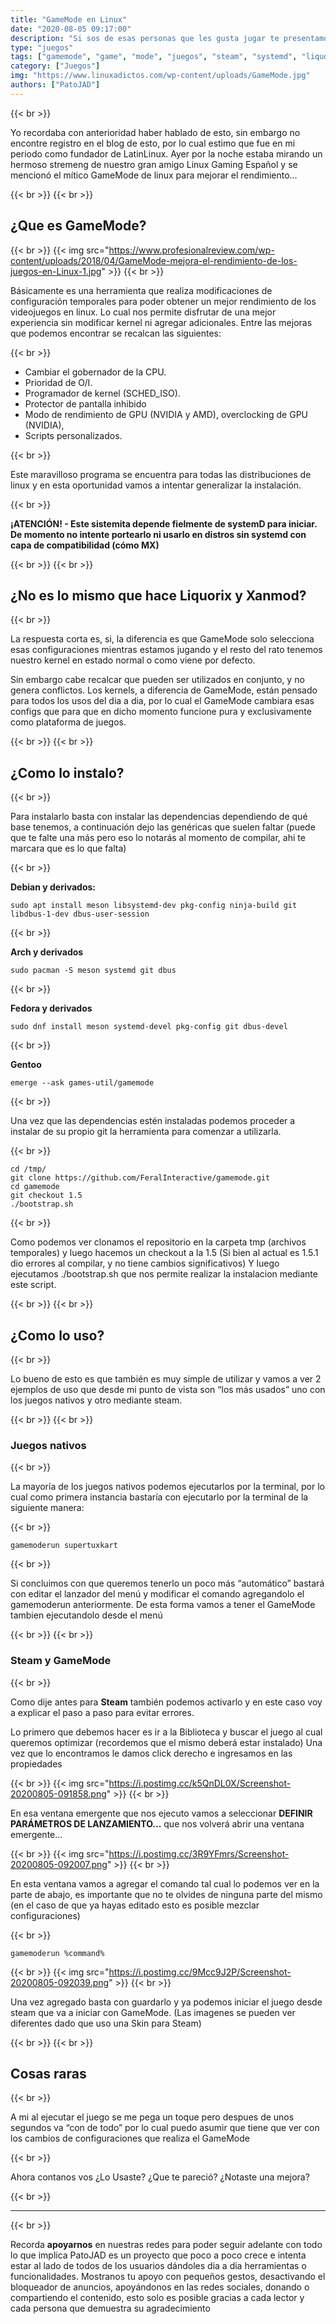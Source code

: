 ```yaml
---
title: "GameMode en Linux"
date: "2020-08-05 09:17:00"
description: "Si sos de esas personas que les gusta jugar te presentamos GameMode, una herramienta que mejora tu experiencia en los videojuegos"
type: "juegos"
tags: ["gamemode", "game", "mode", "juegos", "steam", "systemd", "liquorix", "xanmod", "nativo", "feral", "feralinteractive"]
category: ["Juegos"]
img: "https://www.linuxadictos.com/wp-content/uploads/GameMode.jpg"
authors: ["PatoJAD"]
---
```


{{< br >}}

Yo recordaba con anterioridad haber hablado de esto, sin embargo no encontre registro en el blog de esto, por lo cual estimo que fue en mi periodo como fundador de LatinLinux. Ayer por la noche estaba mirando un hermoso stremeng de nuestro gran amigo Linux Gaming Español y se mencionó el mítico GameMode de linux para mejorar el rendimiento…

{{< br >}}
{{< br >}}

## ¿Que es GameMode?

{{< br >}}
{{< img src="https://www.profesionalreview.com/wp-content/uploads/2018/04/GameMode-mejora-el-rendimiento-de-los-juegos-en-Linux-1.jpg" >}}
{{< br >}}

Básicamente es una herramienta que realiza modificaciones de configuración temporales para poder obtener un mejor rendimiento de los videojuegos en linux. Lo cual nos permite disfrutar de una mejor experiencia sin modificar kernel ni agregar adicionales. Entre las mejoras que podemos encontrar se recalcan las siguientes:

{{< br >}}

* Cambiar el gobernador de la CPU.
* Prioridad de O/I.
* Programador de kernel (SCHED_ISO).
* Protector de pantalla inhibido
* Modo de rendimiento de GPU (NVIDIA y AMD), overclocking de GPU (NVIDIA),
* Scripts personalizados.

{{< br >}}

Este maravilloso programa se encuentra para todas las distribuciones de linux y en esta oportunidad vamos a intentar generalizar la instalación.

{{< br >}}

**¡ATENCIÓN! - Este sistemita depende fielmente de systemD para iniciar. De momento no intente portearlo ni usarlo en distros sin systemd con capa de compatibilidad (cómo MX)**

{{< br >}}
{{< br >}}

## ¿No es lo mismo que hace Liquorix y Xanmod?

{{< br >}}

La respuesta corta es, si, la diferencia es que GameMode solo selecciona esas configuraciones mientras estamos jugando y el resto del rato tenemos nuestro kernel en estado normal o como viene por defecto.

Sin embargo cabe recalcar que pueden ser utilizados en conjunto, y no genera conflictos. Los kernels, a diferencia de GameMode, están pensado para todos los usos del dia a dia, por lo cual el GameMode cambiara esas configs que para que en dicho momento funcione pura y exclusivamente como plataforma de juegos.

{{< br >}}
{{< br >}}

## ¿Como lo instalo?

{{< br >}}

Para instalarlo basta con instalar las dependencias dependiendo de qué base tenemos, a continuación dejo las genéricas que suelen faltar (puede que te falte una más pero eso lo notarás al momento de compilar, ahi te marcara que es lo que falta)

{{< br >}}

**Debian y derivados:**

    sudo apt install meson libsystemd-dev pkg-config ninja-build git libdbus-1-dev dbus-user-session

{{< br >}}

**Arch y derivados**

    sudo pacman -S meson systemd git dbus

{{< br >}}

**Fedora y derivados**

    sudo dnf install meson systemd-devel pkg-config git dbus-devel

{{< br >}}

**Gentoo**

    emerge --ask games-util/gamemode

{{< br >}}

Una vez que las dependencias estén instaladas podemos proceder a instalar de su propio git la herramienta para comenzar a utilizarla.

{{< br >}}

    cd /tmp/
    git clone https://github.com/FeralInteractive/gamemode.git
    cd gamemode
    git checkout 1.5
    ./bootstrap.sh

{{< br >}}

Como podemos ver clonamos el repositorio en la carpeta tmp (archivos temporales) y luego hacemos un checkout a la 1.5 (Si bien al actual es 1.5.1 dio errores al compilar, y no tiene cambios significativos) Y luego ejecutamos ./bootstrap.sh que nos permite realizar la instalacion mediante este script.

{{< br >}}
{{< br >}}

## ¿Como lo uso?

{{< br >}}

Lo bueno de esto es que también es muy simple de utilizar y vamos a ver 2 ejemplos de uso que desde mi punto de vista son “los más usados” uno con los juegos nativos y otro mediante steam.

{{< br >}}
{{< br >}}

### Juegos nativos

{{< br >}}

La mayoría de los juegos nativos podemos ejecutarlos por la terminal, por lo cual como primera instancia bastaría con ejecutarlo por la terminal de la siguiente manera:

{{< br >}}

    gamemoderun supertuxkart

{{< br >}}

Si concluimos con que queremos tenerlo un poco más “automático” bastará con editar el lanzador del menú y modificar el comando agregandolo el gamemoderun anteriormente. De esta forma vamos a tener el GameMode tambien ejecutandolo desde el menú

{{< br >}}
{{< br >}}

### Steam y GameMode

{{< br >}}

Como dije antes para **Steam** también podemos activarlo y en este caso voy a explicar el paso a paso para evitar errores.

Lo primero que debemos hacer es ir a la Biblioteca y buscar el juego al cual queremos optimizar (recordemos que el mismo deberá estar instalado) Una vez que lo encontramos le damos click derecho e ingresamos en las propiedades

{{< br >}}
{{< img src="https://i.postimg.cc/k5QnDL0X/Screenshot-20200805-091858.png" >}}
{{< br >}}

En esa ventana emergente que nos ejecuto vamos a seleccionar **DEFINIR PARÁMETROS DE LANZAMIENTO...** que nos volverá abrir una ventana emergente…

{{< br >}}
{{< img src="https://i.postimg.cc/3R9YFmrs/Screenshot-20200805-092007.png" >}}
{{< br >}}

En esta ventana vamos a agregar el comando tal cual lo podemos ver en la parte de abajo, es importante que no te olvides de ninguna parte del mismo (en el caso de que ya hayas editado esto es posible mezclar configuraciones)

{{< br >}}

    gamemoderun %command%

{{< br >}}
{{< img src="https://i.postimg.cc/9Mcc9J2P/Screenshot-20200805-092039.png" >}}
{{< br >}}

Una vez agregado basta con guardarlo y ya podemos iniciar el juego desde steam que va a iniciar con GameMode. (Las imagenes se pueden ver diferentes dado que uso una Skin para Steam)

{{< br >}}
{{< br >}}

## Cosas raras

{{< br >}}

A mi al ejecutar el juego se me pega un toque pero despues de unos segundos va “con de todo” por lo cual puedo asumir que tiene que ver con los cambios de configuraciones que realiza el GameMode

{{< br >}}

Ahora contanos vos ¿Lo Usaste? ¿Que te pareció? ¿Notaste una mejora?

{{< br >}}

---

{{< br >}}

Recorda **apoyarnos** en nuestras redes para poder seguir adelante con todo lo que implica PatoJAD es un proyecto que poco a poco crece e intenta estar al lado de todos de los usuarios dándoles dia a dia herramientas o funcionalidades. Mostranos tu apoyo con pequeños gestos, desactivando el bloqueador de anuncios, apoyándonos en las redes sociales, donando o compartiendo el contenido, esto solo es posible gracias a cada lector y cada persona que demuestra su agradecimiento

